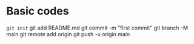 # Basic codes
`git init`
git add README.md
git commit -m "first commit"
git branch -M main
git remote add origin 
git push -u origin main